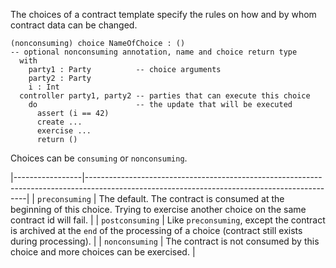 The choices of a contract template specify the rules on how and by whom contract data can be
changed.

```
(nonconsuming) choice NameOfChoice : ()
-- optional nonconsuming annotation, name and choice return type
  with
    party1 : Party          -- choice arguments
    party2 : Party
    i : Int
  controller party1, party2 -- parties that can execute this choice
    do                      -- the update that will be executed
      assert (i == 42)
      create ...
      exercise ...
      return ()
```

Choices can be `consuming` or `nonconsuming`.

|-----------------|---------------------------------------------------------------------------------------------------------------------------------------------|
| `preconsuming`  | The default. The contract is consumed at the beginning of this choice. Trying to exercise another choice on the same contract id will fail. |
| `postconsuming` | Like `preconsuming`, except the contract is archived at the `end` of the processing of a choice (contract still exists during processing).  |
| `nonconsuming`  | The contract is not consumed by this choice and more choices can be exercised.                                                              |
